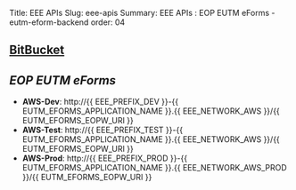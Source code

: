 Title: EEE APIs
Slug: eee-apis
Summary: EEE APIs : EOP EUTM eForms - eutm-eform-backend
order: 04

## <a href="https://git.euipo.europa.eu/projects/EEE/repos/eutm-eform-backend/browse" target="_blank">BitBucket</a>

## _EOP EUTM eForms_ 

- **AWS-Dev**:  http://{{ EEE_PREFIX_DEV }}-{{ EUTM_EFORMS_APPLICATION_NAME }}.{{ EEE_NETWORK_AWS }}/{{ EUTM_EFORMS_EOPW_URI }}
- **AWS-Test**:  http://{{ EEE_PREFIX_TEST }}-{{ EUTM_EFORMS_APPLICATION_NAME }}.{{ EEE_NETWORK_AWS }}/{{ EUTM_EFORMS_EOPW_URI }}
- **AWS-Prod**:  http://{{ EEE_PREFIX_PROD }}-{{ EUTM_EFORMS_APPLICATION_NAME }}.{{ EEE_NETWORK_AWS_PROD }}/{{ EUTM_EFORMS_EOPW_URI }}





